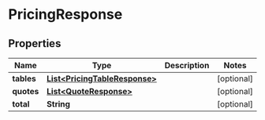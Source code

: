 

# PricingResponse


## Properties

Name | Type | Description | Notes
------------ | ------------- | ------------- | -------------
**tables** | [**List&lt;PricingTableResponse&gt;**](PricingTableResponse.md) |  |  [optional]
**quotes** | [**List&lt;QuoteResponse&gt;**](QuoteResponse.md) |  |  [optional]
**total** | **String** |  |  [optional]



